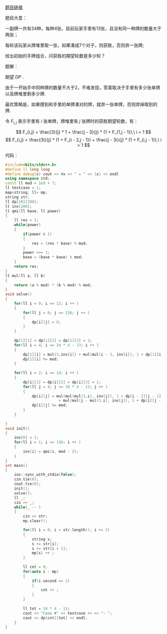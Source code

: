 [题目链接](https://ac.nowcoder.com/acm/contest/33186/I)

题目大意：

一副牌一共有34种，每种4张，目前玩家手里有13张，且没有同一种牌的数量大于两张；

每轮该玩家从牌堆里取一张，如果凑成7个对子，则获胜，否则弃一张牌;

给出初始的手牌组合，问获胜的期望轮数是多少轮？

题解：

期望 $DP$ .

由于一开始手中同种牌的数量不大于2，不难发现，答案取决于手里有多少张单牌以及牌堆里剩多少牌.

最优策略是，如果摸到和手里的单牌凑对的牌，就弃一张单牌，否则弃掉取到的牌.

令 $F_{i,j}$ 表示手里有 $i$ 张单牌，牌堆里有 $j$ 张牌时的获胜期望轮数，有：

$$
F_{i,j} = \frac{3}{j} * 1 + \frac{j - 3}{j} * (1 + F_{1,j - 1}),\ i = 1 
$$
$$
F_{i,j} = \frac{3i}{j} * (1 + F_{i - 2,j - 1}) + \frac{j - 3i}{j} * (1 + F_{i,j - 1}),\ i > 1
$$




代码：

```cpp
#include<bits/stdc++.h>
#define ll long long
#define debug(x) cout << #x << " = " << (x) << endl
using namespace std;
const ll mod = 1e9 + 7;
ll testcase = 1;
map<string, ll> mp;
string str;
ll dp[20][200];
ll inv[200];
ll qmi(ll base, ll power)
{
	ll res = 1;
	while(power)
	{
		if(power & 1)
		{
			res = (res * base) % mod;
		}
		power >>= 1;
		base = (base * base) % mod;
	}
	return res;
}
ll mul(ll a, ll b)
{
	return (a % mod) * (b % mod) % mod;
}
void solve()
{
	for(ll i = 0; i <= 13; i ++ )
	{
		for(ll j = 0; j <= 136; j ++ )
		{
			dp[i][j] = 0;
		}
	}
	
	dp[1][1] = dp[1][2] = dp[1][3] = 1;
	for(ll i = 4; i <= 34 * 4 - 13; i ++ )
	{
		dp[1][i] = mul(3,inv[i]) + mul(mul(i - 3, inv[i]), 1 + dp[1][i - 1]);
		dp[1][i] %= mod; 
	}
	
	for(ll i = 2; i <= 14; i ++ )
	{
		dp[i][1] = dp[i][2] = dp[i][3] = 1;
		for(ll j = 4; j <= 34 * 4 - 13; j ++ )
		{
			dp[i][j] = mul(mul(mul(3,i), inv[j]), 1 + dp[i - 2][j - 1])
						+ mul(mul(j - mul(3,i), inv[j]), 1 + dp[i][j - 1]);
			dp[i][j] %= mod;
		}
	}
	
}
void init()
{
	inv[0] = 1;
	for(ll i = 1; i <= 136; i ++ )
	{
		inv[i] = qmi(i, mod - 2);
	}
}
int main()
{
	ios::sync_with_stdio(false);
	cin.tie(0);
	cout.tie(0);
	init();
	solve();
	ll _;
	cin >> _;
	while(_ -- )
	{
		cin >> str;
		mp.clear();

		for(ll i = 0; i < str.length(); i += 2)
		{
			string s;
			s += str[i];
			s += str[i + 1];
			mp[s] ++ ;
		}
		
		ll cnt = 0;
		for(auto i : mp)
		{
			if(i.second == 1)
			{
				cnt ++ ;
			}
		}
	
		ll tot = 34 * 4 - 13;
		cout << "Case #" << testcase ++ << ": ";
		cout << dp[cnt][tot] << endl;
	}
}
```